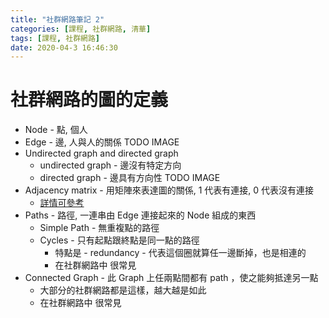 ```yaml
---
title: "社群網路筆記 2"
categories: [課程, 社群網路, 清華]
tags: [課程, 社群網路]
date: 2020-04-3 16:46:30
---
```


# 社群網路的圖的定義
* Node - 點, 個人
* Edge - 邊, 人與人的關係
    TODO IMAGE
* Undirected graph and directed graph
  * undirected graph - 邊沒有特定方向
  * directed graph - 邊具有方向性
  TODO IMAGE
* Adjacency matrix - 用矩陣來表達圖的關係, 1 代表有連接, 0 代表沒有連接
  * [詳情可參考](http://www.csie.ntnu.edu.tw/~u91029/Graph.html#3) 
* Paths - 路徑, 一連串由 Edge 連接起來的 Node 組成的東西 
  * Simple Path - 無重複點的路徑
  * Cycles - 只有起點跟終點是同一點的路徑
    * 特點是 - redundancy - 代表這個圈就算任一邊斷掉，也是相連的
    * 在社群網路中 很常見
* Connected Graph - 此 Graph 上任兩點間都有 path ，使之能夠抵達另一點
  * 大部分的社群網路都是這樣，越大越是如此
  * 在社群網路中 很常見